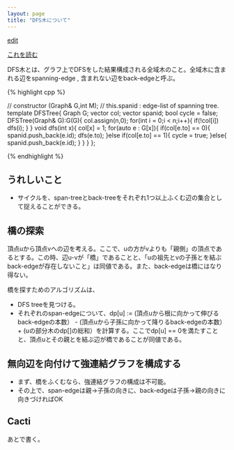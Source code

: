 ```yaml
---
layout: page
title: "DFS木について"
---
```


[edit](https://github.com/harufujimoto/harufujimoto.github.io/edit/master/_posts/graph/2020-09-11-dfstree.md)

[これを読む](https://codeforces.com/blog/entry/68138)

DFS木とは、グラフ上でDFSをした結果構成される全域木のこと。全域木に含まれる辺をspanning-edge , 含まれない辺をback-edgeと呼ぶ。

{% highlight cpp %}

// constructor (Graph<T>& G,int M); 
// this.spanid : edge-list of spanning tree.
template<class T> DFSTree{
  Graph<T> G;
  vector<int> col;
  vector<int> spanid;
  bool cycle = false;
  DFSTree(Graph<T>& G):G(G){
    col.assign(n,0);
    for(int i = 0;i < n;i++){
      if(!col[i]) dfs(i);
    }
  }
  void dfs(int x){
    col[x] = 1;
    for(auto e : G[x]){
      if(col[e.to] == 0){
        spanid.push_back(e.id);
        dfs(e.to);
      }else if(col[e.to] == 1){
        cycle = true;
      }else{
        spanid.push_back(e.id);
      }
    }
  }
};

{% endhighlight %}

## うれしいこと

- サイクルを、span-treeとback-treeをそれぞれ1つ以上ふくむ辺の集合として捉えることができる。

## 橋の探索

頂点uから頂点vへの辺を考える。ここで、uの方がvよりも「親側」の頂点であるとする。この時、辺u-vが「橋」であることと、「uの祖先とvの子孫とを結ぶback-edgeが存在しないこと」は同値である。また、back-edgeは橋にはなり得ない。

橋を探すためのアルゴリズムは、

- DFS treeを見つける。
- それぞれのspan-edgeについて、dp\[u] := (頂点uから根に向かって伸びるback-edgeの本数） - (頂点uから子孫に向かって降りるback-edgeの本数） + (uの部分木のdp\[]の総和）を計算する。ここでdp\[u] == 0を満たすことと、頂点uとその親とを結ぶ辺が橋であることが同値である。

## 無向辺を向付けて強連結グラフを構成する

- まず、橋をふくむなら、強連結グラフの構成は不可能。
- その上で、span-edgeは親→子孫の向きに、back-edgeは子孫→親の向きに向きづければOK

## Cacti

あとで書く。
